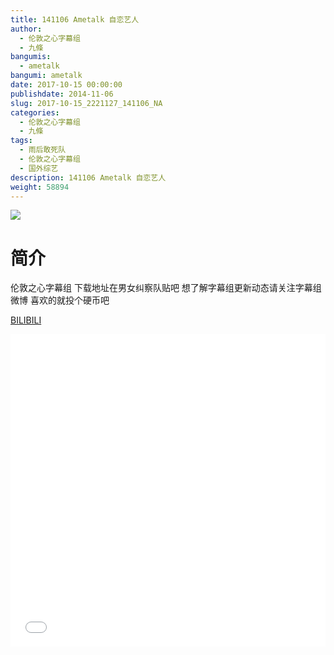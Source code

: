 ```yaml
---
title: 141106 Ametalk 自恋艺人
author: 
  - 伦敦之心字幕组
  - 九條
bangumis: 
  - ametalk
bangumi: ametalk
date: 2017-10-15 00:00:00
publishdate: 2014-11-06
slug: 2017-10-15_2221127_141106_NA
categories: 
  - 伦敦之心字幕组
  - 九條
tags: 
  - 雨后敢死队
  - 伦敦之心字幕组
  - 国外综艺
description: 141106 Ametalk 自恋艺人
weight: 58894
---
```


![](https://i.imgur.com/AKE2FS4.jpg)

# 简介  
伦敦之心字幕组 下载地址在男女纠察队贴吧 想了解字幕组更新动态请关注字幕组微博 喜欢的就投个硬币吧

  [BILIBILI](https://www.bilibili.com/video/av2221127/)


  <iframe src="//www.bilibili.com/html/html5player.html?cid=3452214&aid=2221127" width="100%" height="500" frameborder="0" allowfullscreen="allowfullscreen"></iframe>
